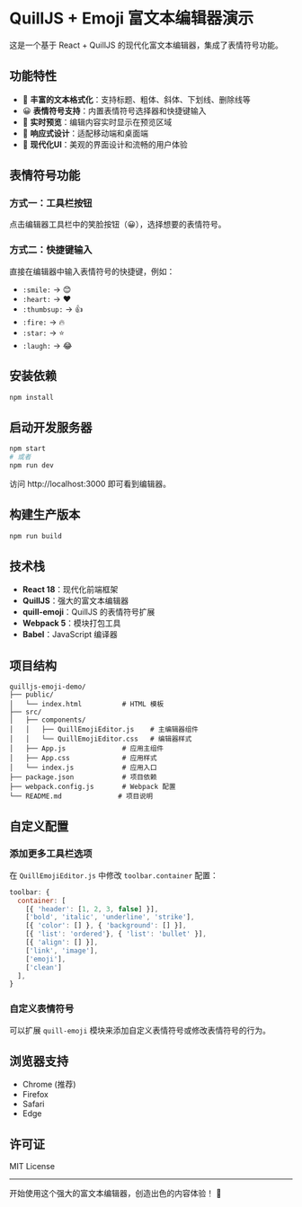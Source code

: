 # QuillJS + Emoji 富文本编辑器演示

这是一个基于 React + QuillJS 的现代化富文本编辑器，集成了表情符号功能。

## 功能特性

- 🎨 **丰富的文本格式化**：支持标题、粗体、斜体、下划线、删除线等
- 😀 **表情符号支持**：内置表情符号选择器和快捷键输入
- 🎯 **实时预览**：编辑内容实时显示在预览区域
- 📱 **响应式设计**：适配移动端和桌面端
- 🚀 **现代化UI**：美观的界面设计和流畅的用户体验

## 表情符号功能

### 方式一：工具栏按钮
点击编辑器工具栏中的笑脸按钮（😀），选择想要的表情符号。

### 方式二：快捷键输入
直接在编辑器中输入表情符号的快捷键，例如：
- `:smile:` → 😊
- `:heart:` → ❤️
- `:thumbsup:` → 👍
- `:fire:` → 🔥
- `:star:` → ⭐
- `:laugh:` → 😂

## 安装依赖

```bash
npm install
```

## 启动开发服务器

```bash
npm start
# 或者
npm run dev
```

访问 http://localhost:3000 即可看到编辑器。

## 构建生产版本

```bash
npm run build
```

## 技术栈

- **React 18**：现代化前端框架
- **QuillJS**：强大的富文本编辑器
- **quill-emoji**：QuillJS 的表情符号扩展
- **Webpack 5**：模块打包工具
- **Babel**：JavaScript 编译器

## 项目结构

```
quilljs-emoji-demo/
├── public/
│   └── index.html          # HTML 模板
├── src/
│   ├── components/
│   │   ├── QuillEmojiEditor.js    # 主编辑器组件
│   │   └── QuillEmojiEditor.css   # 编辑器样式
│   ├── App.js              # 应用主组件
│   ├── App.css             # 应用样式
│   └── index.js            # 应用入口
├── package.json            # 项目依赖
├── webpack.config.js       # Webpack 配置
└── README.md              # 项目说明
```

## 自定义配置

### 添加更多工具栏选项

在 `QuillEmojiEditor.js` 中修改 `toolbar.container` 配置：

```javascript
toolbar: {
  container: [
    [{ 'header': [1, 2, 3, false] }],
    ['bold', 'italic', 'underline', 'strike'],
    [{ 'color': [] }, { 'background': [] }],
    [{ 'list': 'ordered'}, { 'list': 'bullet' }],
    [{ 'align': [] }],
    ['link', 'image'],
    ['emoji'],
    ['clean']
  ],
}
```

### 自定义表情符号

可以扩展 `quill-emoji` 模块来添加自定义表情符号或修改表情符号的行为。

## 浏览器支持

- Chrome (推荐)
- Firefox
- Safari
- Edge

## 许可证

MIT License

---

开始使用这个强大的富文本编辑器，创造出色的内容体验！ 🚀 